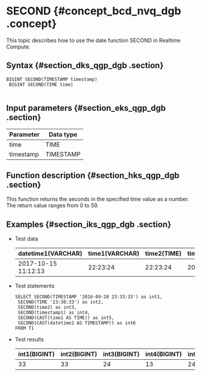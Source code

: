 # SECOND {#concept_bcd_nvq_dgb .concept}

This topic describes how to use the date function SECOND in Realtime Compute.

## Syntax {#section_dks_qgp_dgb .section}

```
BIGINT SECOND(TIMESTAMP timestamp)
 BIGINT SECOND(TIME time)
			
```

## Input parameters {#section_eks_qgp_dgb .section}

|Parameter|Data type|
|---------|---------|
|time|TIME|
|timestamp|TIMESTAMP|

## Function description {#section_hks_qgp_dgb .section}

This function returns the seconds in the specified time value as a number. The return value ranges from 0 to 59.

## Examples {#section_iks_qgp_dgb .section}

-   Test data

    |datetime1\(VARCHAR\)|time1\(VARCHAR\)|time2\(TIME\)|timestamp1\(TIMESTAMP\)|
    |--------------------|----------------|-------------|-----------------------|
    |2017-10-15 11:12:13|22:23:24|22:23:24|2017-10-15 11:12:13|

-   Test statements

    ```language-sql
    SELECT SECOND(TIMESTAMP '2016-09-20 23:33:33') as int1,
     SECOND(TIME '23:30:33') as int2,
     SECOND(time2) as int3,
     SECOND(timestamp1) as int4,
     SECOND(CAST(time1 AS TIME)) as int5,
     SECOND(CAST(datetime1 AS TIMESTAMP)) as int6
    FROM T1
    ```

-   Test results

    |int1\(BIGINT\)|int2\(BIGINT\)|int3\(BIGINT\)|int4\(BIGINT\)|int5\(BIGINT\)|int6\(BIGINT\)|
    |--------------|--------------|--------------|--------------|--------------|--------------|
    |33|33|24|13|24|13|



